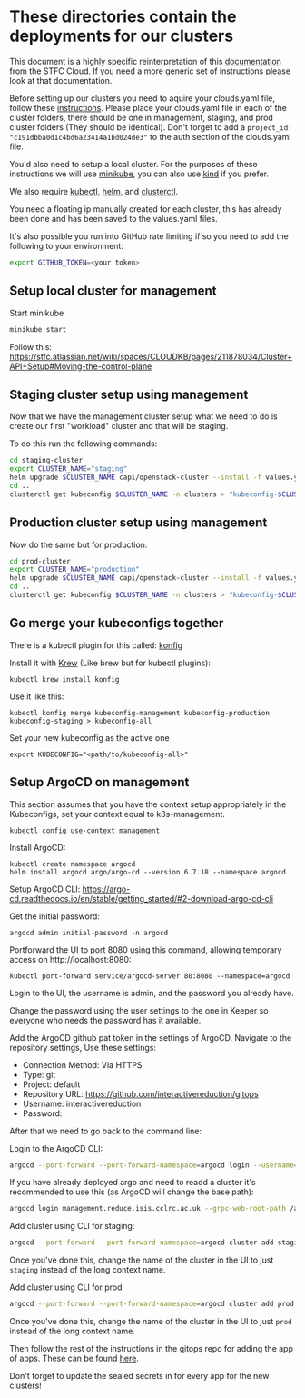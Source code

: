# These directories contain the deployments for our clusters

This document is a highly specific reinterpretation of this [documentation](https://stfc-cloud-docs.readthedocs.io/en/latest/Kubernetes/CapiSetup.html) from the STFC Cloud. If you need a more generic set of instructions please look at that documentation.

Before setting up our clusters you need to aquire your clouds.yaml file, follow these [instructions](https://stfc-cloud-docs.readthedocs.io/en/latest/Keystone/ApplicationCredentials.html#create-credential-from-the-web-interface). Please place your clouds.yaml file in each of the cluster folders, there should be one in management, staging, and prod cluster folders (They should be identical). Don't forget to add a `project_id: "c191dbba0d1c4bd6a23414a1bd024de3"` to the auth section of the clouds.yaml file.

You'd also need to setup a local cluster. For the purposes of these instructions we will use [minikube](https://minikube.sigs.k8s.io/docs/), you can also use [kind](https://kind.sigs.k8s.io/) if you prefer.

We also require [kubectl](https://kubernetes.io/docs/tasks/tools/#kubectl), [helm](https://helm.sh/docs/intro/install/), and [clusterctl](https://cluster-api.sigs.k8s.io/user/quick-start.html#install-clusterctl).

You need a floating ip manually created for each cluster, this has already been done and has been saved to the values.yaml files.

It's also possible you run into GitHub rate limiting if so you need to add the following to your environment:

```bash
export GITHUB_TOKEN=<your token>
```

## Setup local cluster for management

Start minikube

```bash
minikube start
```

Follow this:
https://stfc.atlassian.net/wiki/spaces/CLOUDKB/pages/211878034/Cluster+API+Setup#Moving-the-control-plane

## Staging cluster setup using management

Now that we have the management cluster setup what we need to do is create our first "workload" cluster and that will be staging.

To do this run the following commands:
```bash
cd staging-cluster
export CLUSTER_NAME="staging"
helm upgrade $CLUSTER_NAME capi/openstack-cluster --install -f values.yaml -f clouds.yaml -f user-values.yaml -f flavors.yaml -n clusters --wait
cd ..
clusterctl get kubeconfig $CLUSTER_NAME -n clusters > "kubeconfig-$CLUSTER_NAME"
```

## Production cluster setup using management

Now do the same but for production:
```bash
cd prod-cluster
export CLUSTER_NAME="production"
helm upgrade $CLUSTER_NAME capi/openstack-cluster --install -f values.yaml -f clouds.yaml -f user-values.yaml -f flavors.yaml -n clusters --wait
cd ..
clusterctl get kubeconfig $CLUSTER_NAME -n clusters > "kubeconfig-$CLUSTER_NAME"
```

## Go merge your kubeconfigs together

There is a kubectl plugin for this called: [konfig](https://github.com/corneliusweig/konfig)

Install it with [Krew](https://krew.sigs.k8s.io/) (Like brew but for kubectl plugins):

```shell
kubectl krew install konfig
```

Use it like this:
```shell
kubectl konfig merge kubeconfig-management kubeconfig-production kubeconfig-staging > kubeconfig-all 
```

Set your new kubeconfig as the active one
```shell
export KUBECONFIG="<path/to/kubeconfig-all>"
```

## Setup ArgoCD on management

This section assumes that you have the context setup appropriately in the Kubeconfigs, set your context equal to k8s-management.

```shell
kubectl config use-context management
```

Install ArgoCD:
```shell
kubectl create namespace argocd
helm install argocd argo/argo-cd --version 6.7.18 --namespace argocd
```

Setup ArgoCD CLI: https://argo-cd.readthedocs.io/en/stable/getting_started/#2-download-argo-cd-cli

Get the initial password:
```shell
argocd admin initial-password -n argocd
```

Portforward the UI to port 8080 using this command, allowing temporary access on http://localhost:8080:
```shell
kubectl port-forward service/argocd-server 80:8080 --namespace=argocd
```

Login to the UI, the username is admin, and the password you already have.

Change the password using the user settings to the one in Keeper so everyone who needs the password has it available.

Add the ArgoCD github pat token in the settings of ArgoCD. Navigate to the repository settings, Use these settings:
- Connection Method: Via HTTPS
- Type: git
- Project: default
- Repository URL: https://github.com/interactivereduction/gitops
- Username: interactivereduction
- Password: <GIT TOKEN>

After that we need to go back to the command line:

Login to the ArgoCD CLI:

```bash
argocd --port-forward --port-forward-namespace=argocd login --username=admin --password="ARGOCD_ADMIN_PASSWORD"
```

If you have already deployed argo and need to readd a cluster it's recommended to use this (as ArgoCD will change the base path):
```bash
argocd login management.reduce.isis.cclrc.ac.uk --grpc-web-root-path /argocd --grpc-web
```

Add cluster using CLI for staging:

```bash
argocd --port-forward --port-forward-namespace=argocd cluster add staging --yes
```

Once you've done this, change the name of the cluster in the UI to just `staging` instead of the long context name.

Add cluster using CLI for prod

```bash
argocd --port-forward --port-forward-namespace=argocd cluster add prod --yes
```

Once you've done this, change the name of the cluster in the UI to just `prod` instead of the long context name.

Then follow the rest of the instructions in the gitops repo for adding the app of apps. These can be found [here](https://github.com/fiaisis/gitops/blob/main/README.md#how-to-deploy-the-app-of-apps).

Don't forget to update the sealed secrets in for every app for the new clusters! 
